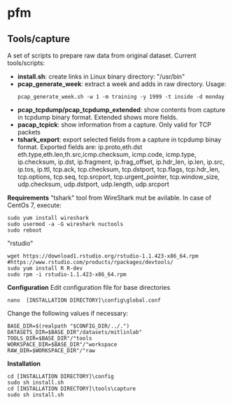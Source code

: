# pfm

## Tools/capture

A set of scripts to prepare raw data from original dataset. Current tools/scripts:

- **install.sh**: create links in Linux binary directory: "/usr/bin"
- **pcap_generate_week**: extract a week and adds in raw directory. Usage:
   ```
   pcap_generate_week.sh -w 1 -m training -y 1999 -t inside -d monday
   ```
- **pcap_tcpdump/pcap_tcpdump_extended**: show contents from capture in tcpdump binary format. Extended shows more fields.
- **pacap_tcpick**: show information from a capture. Only valid for TCP packets
- **tshark_export**:  export selected fields from a capture in tcpdump binay format. Exported fields are: ip.proto,eth.dst eth.type,eth.len,th.src,icmp.checksum, icmp.code, icmp.type, ip.checksum, ip.dst, ip.fragment, ip.frag_offset, ip.hdr_len, ip.len, ip.src, ip.tos, ip.ttl, tcp.ack, tcp.checksum, tcp.dstport, tcp.flags, tcp.hdr_len, tcp.options, tcp.seq, tcp.srcport, tcp.urgent_pointer, tcp.window_size, udp.checksum, udp.dstport, udp.length, udp.srcport

**Requirements**
"tshark" tool from WireShark mut be avilable. In case of CentOs 7, execute:
```shell
sudo yum install wireshark
sudo usermod -a -G wireshark nuctools
sudo reboot
```

"rstudio"
```shell
wget https://download1.rstudio.org/rstudio-1.1.423-x86_64.rpm
#https://www.rstudio.com/products/rpackages/devtools/
sudo yum install R R-dev
sudo rpm -i rstudio-1.1.423-x86_64.rpm
```

**Configuration**
Edit configuration file for base directories
```shell
nano  [INSTALLATION DIRECTORY]\config\global.conf
```
Change the following values if necessary:
```shell
BASE_DIR=$(realpath "$CONFIG_DIR/../.")
DATASETS_DIR=$BASE_DIR"/datasets/mitlinlab"
TOOLS_DIR=$BASE_DIR"/"tools
WORKSPACE_DIR=$BASE_DIR"/"workspace
RAW_DIR=$WORKSPACE_DIR"/"raw
```

**Installation**
```shell
cd [INSTALLATION DIRECTORY]\config
sudo sh install.sh
cd [INSTALLATION DIRECTORY]\tools\capture
sudo sh install.sh
```





